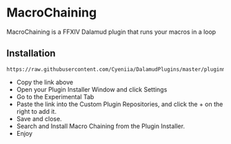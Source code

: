 # MacroChaining
MacroChaining is a FFXIV Dalamud plugin that runs your macros in a loop

## Installation
```
https://raw.githubusercontent.com/Cyeniia/DalamudPlugins/master/pluginmaster.json
```
* Copy the link above
* Open your Plugin Installer Window and click Settings
* Go to the Experimental Tab
* Paste the link into the Custom Plugin Repositories, and click the + on the right to add it.
* Save and close.
* Search and Install Macro Chaining from the Plugin Installer.
* Enjoy
